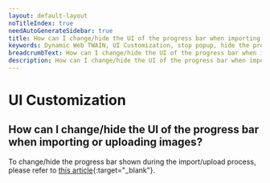 ```yaml
---
layout: default-layout
noTitleIndex: true
needAutoGenerateSidebar: true
title: How can I change/hide the UI of the progress bar when importing or uploading images?
keywords: Dynamic Web TWAIN, UI Customization, stop popup, hide the progress bar
breadcrumbText: How can I change/hide the UI of the progress bar when importing or uploading images?
description: How can I change/hide the UI of the progress bar when importing or uploading images?
---
```


# UI Customization

## How can I change/hide the UI of the progress bar when importing or uploading images?

To change/hide the progress bar shown during the import/upload process, please refer to [this article](/_articles/docs/extended-usage/ui-customization.md#progress-bar){:target="_blank"}.
